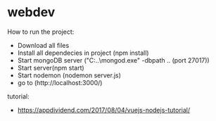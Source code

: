 # webdev

How to run the project:
- Download all files 
- Install all dependecies in project (npm install)
- Start mongoDB server ("C:\..\mongod.exe" -dbpath .. (port 27017))
- Start server(npm start)
- Start nodemon (nodemon server.js)
- go to (http://localhost:3000/)

tutorial: 
- https://appdividend.com/2017/08/04/vuejs-nodejs-tutorial/
